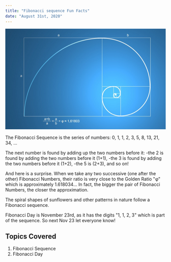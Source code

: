 ```yaml
---
title: "Fibonacci sequence Fun Facts"
date: "August 31st, 2020"
---
```


![Image](../images/fibonacci.jpg)

The Fibonacci Sequence is the series of numbers: 0, 1, 1, 2, 3, 5, 8, 13, 21, 34, ...

The next number is found by adding up the two numbers before it:
    -the 2 is found by adding the two numbers before it (1+1),
    -the 3 is found by adding the two numbers before it (1+2),
    -the 5 is (2+3),
and so on!

And here is a surprise. When we take any two successive (one after the other) Fibonacci Numbers, their ratio is very close to the Golden Ratio "φ" which is approximately 1.618034...
In fact, the bigger the pair of Fibonacci Numbers, the closer the approximation.

The spiral shapes of sunflowers and other patterns in nature follow a Fibonacci sequence.

Fibonacci Day is November 23rd, as it has the digits "1, 1, 2, 3" which is part of the sequence. So next Nov 23 let everyone know!

## Topics Covered

1. Fibonacci Sequence
2. Fibonacci Day